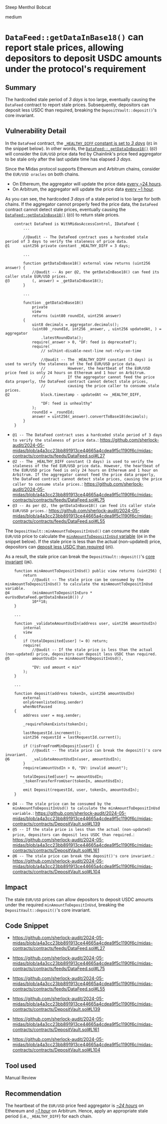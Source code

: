 Steep Menthol Bobcat

medium

# `DataFeed::getDataInBase18()` can report stale prices, allowing depositors to deposit USDC amounts under the protocol's requirement

## Summary

The hardcoded stale period of *3 days* is too large, eventually causing the `DataFeed` contract to report stale prices. Subsequently, depositors can deposit less USDC than required, breaking the `DepositVault::deposit()`'s core invariant.

## Vulnerability Detail

In the `DataFeed` contract, the [`_HEALTHY_DIFF` constant is set to *3 days*](https://github.com/sherlock-audit/2024-05-midas/blob/a4a3cc23bb891913ce44665a4cdea9f5c1190f6c/midas-contracts/contracts/feeds/DataFeed.sol#L27) (`@1` in the snippet below). In other words, the [`DataFeed::_getDataInBase18()`](https://github.com/sherlock-audit/2024-05-midas/blob/a4a3cc23bb891913ce44665a4cdea9f5c1190f6c/midas-contracts/contracts/feeds/DataFeed.sol#L75) (`@2`) will consider the `EUR/USD` price data fed by Chainlink's price feed aggregator to be stale only after the last update time has elapsed *3 days*.

Since the Midas protocol supports Ethereum and Arbitrum chains, consider the `EUR/USD oracles` on both chains.
- On Ethereum, the aggregator will update the price data [every ~24 hours](https://data.chain.link/feeds/ethereum/mainnet/eur-usd).
- On Arbitrum, the aggregator will update the price data [every ~1 hour](https://data.chain.link/feeds/arbitrum/mainnet/eur-usd).

As you can see, the hardcoded *3 days* of a stale period is too large for both chains. If the aggregator cannot properly feed the price data, the `DataFeed` contract cannot detect stale prices, eventually causing the [`DataFeed::getDataInBase18()`](https://github.com/sherlock-audit/2024-05-midas/blob/a4a3cc23bb891913ce44665a4cdea9f5c1190f6c/midas-contracts/contracts/feeds/DataFeed.sol#L55)  (`@3`) to return stale prices.

```solidity
    contract DataFeed is WithMidasAccessControl, IDataFeed {
        ...

        //@audit -- The DataFeed contract uses a hardcoded stale period of 3 days to verify the staleness of price data.
@1      uint256 private constant _HEALTHY_DIFF = 3 days;

        ...

        function getDataInBase18() external view returns (uint256 answer) {
            //@audit -- As per @2, the getDataInBase18() can feed its caller stale EUR/USD prices.
@3          (, answer) = _getDataInBase18();
        }

        ...

        function _getDataInBase18()
            private
            view
            returns (uint80 roundId, uint256 answer)
        {
            uint8 decimals = aggregator.decimals();
            (uint80 _roundId, int256 _answer, , uint256 updatedAt, ) = aggregator
                .latestRoundData();
            require(_answer > 0, "DF: feed is deprecated");
            require(
                // solhint-disable-next-line not-rely-on-time

                //@audit -- The _HEALTHY_DIFF constant (3 days) is used to verify the staleness of the fed EUR/USD price data.
                //          However, the heartbeat of the EUR/USD price feed is only 24 hours on Ethereum and 1 hour on Arbitrum. 
                //          If the aggregator cannot feed the price data properly, the DataFeed contract cannot detect stale prices, 
                //          causing the price caller to consume stale prices.
@2              block.timestamp - updatedAt <= _HEALTHY_DIFF,

                "DF: feed is unhealthy"
            );
            roundId = _roundId;
            answer = uint256(_answer).convertToBase18(decimals);
        }
    }
```
- `@1 -- The DataFeed contract uses a hardcoded stale period of 3 days to verify the staleness of price data.`: https://github.com/sherlock-audit/2024-05-midas/blob/a4a3cc23bb891913ce44665a4cdea9f5c1190f6c/midas-contracts/contracts/feeds/DataFeed.sol#L27
- `@2 -- The _HEALTHY_DIFF constant (3 days) is used to verify the staleness of the fed EUR/USD price data. However, the heartbeat of the EUR/USD price feed is only 24 hours on Ethereum and 1 hour on Arbitrum. If the aggregator cannot feed the price data properly, the DataFeed contract cannot detect stale prices, causing the price caller to consume stale prices.`: https://github.com/sherlock-audit/2024-05-midas/blob/a4a3cc23bb891913ce44665a4cdea9f5c1190f6c/midas-contracts/contracts/feeds/DataFeed.sol#L75
- `@3 -- As per @2, the getDataInBase18() can feed its caller stale EUR/USD prices.`: https://github.com/sherlock-audit/2024-05-midas/blob/a4a3cc23bb891913ce44665a4cdea9f5c1190f6c/midas-contracts/contracts/feeds/DataFeed.sol#L55

The `DepositVault::minAmountToDepositInUsd()` can consume the stale `EUR/USD` price to calculate the [`minAmountToDepositInUsd` variable](https://github.com/sherlock-audit/2024-05-midas/blob/a4a3cc23bb891913ce44665a4cdea9f5c1190f6c/midas-contracts/contracts/DepositVault.sol#L139) (`@4` in the snippet below). If the stale price is less than the actual (non-updated) price, depositors can [deposit less USDC than required](https://github.com/sherlock-audit/2024-05-midas/blob/a4a3cc23bb891913ce44665a4cdea9f5c1190f6c/midas-contracts/contracts/DepositVault.sol#L161) (`@5`).

As a result, the stale price can break the `DepositVault::deposit()`'s [core invariant](https://github.com/sherlock-audit/2024-05-midas/blob/a4a3cc23bb891913ce44665a4cdea9f5c1190f6c/midas-contracts/contracts/DepositVault.sol#L104) (`@6`).

```solidity
    function minAmountToDepositInUsd() public view returns (uint256) {
        return
            //@audit -- The stale price can be consumed by the minAmountToDepositInUsd() to calculate the minAmountToDepositInUsd variable.
@4          (minAmountToDepositInEuro * eurUsdDataFeed.getDataInBase18()) /
            10**18;
    }

    ...

    function _validateAmountUsdIn(address user, uint256 amountUsdIn)
        internal
        view
    {
        if (totalDeposited[user] != 0) return;
        require(
            //@audit -- If the stale price is less than the actual (non-updated) price, depositors can deposit less USDC than required.
@5          amountUsdIn >= minAmountToDepositInUsd(),

            "DV: usd amount < min"
        );
    }

    ...

    function deposit(address tokenIn, uint256 amountUsdIn)
        external
        onlyGreenlisted(msg.sender)
        whenNotPaused
    {
        address user = msg.sender;

        _requireTokenExists(tokenIn);

        lastRequestId.increment();
        uint256 requestId = lastRequestId.current();

        if (!isFreeFromMinDeposit[user]) {
            //@audit -- The stale price can break the deposit()'s core invariant.
@6          _validateAmountUsdIn(user, amountUsdIn);
        }
        require(amountUsdIn > 0, "DV: invalid amount");

        totalDeposited[user] += amountUsdIn;
        _tokenTransferFromUser(tokenIn, amountUsdIn);

        emit Deposit(requestId, user, tokenIn, amountUsdIn);
    }
```
- `@4 -- The stale price can be consumed by the minAmountToDepositInUsd() to calculate the minAmountToDepositInUsd variable.`: https://github.com/sherlock-audit/2024-05-midas/blob/a4a3cc23bb891913ce44665a4cdea9f5c1190f6c/midas-contracts/contracts/DepositVault.sol#L139
- `@5 -- If the stale price is less than the actual (non-updated) price, depositors can deposit less USDC than required.`: https://github.com/sherlock-audit/2024-05-midas/blob/a4a3cc23bb891913ce44665a4cdea9f5c1190f6c/midas-contracts/contracts/DepositVault.sol#L161
- `@6 -- The stale price can break the deposit()'s core invariant.`: https://github.com/sherlock-audit/2024-05-midas/blob/a4a3cc23bb891913ce44665a4cdea9f5c1190f6c/midas-contracts/contracts/DepositVault.sol#L104

## Impact

The stale `EUR/USD` prices can allow depositors to deposit USDC amounts under the required `minAmountToDepositInUsd`, breaking the `DepositVault::deposit()`'s core invariant.

## Code Snippet

- https://github.com/sherlock-audit/2024-05-midas/blob/a4a3cc23bb891913ce44665a4cdea9f5c1190f6c/midas-contracts/contracts/feeds/DataFeed.sol#L27

- https://github.com/sherlock-audit/2024-05-midas/blob/a4a3cc23bb891913ce44665a4cdea9f5c1190f6c/midas-contracts/contracts/feeds/DataFeed.sol#L75

- https://github.com/sherlock-audit/2024-05-midas/blob/a4a3cc23bb891913ce44665a4cdea9f5c1190f6c/midas-contracts/contracts/feeds/DataFeed.sol#L55

- https://github.com/sherlock-audit/2024-05-midas/blob/a4a3cc23bb891913ce44665a4cdea9f5c1190f6c/midas-contracts/contracts/DepositVault.sol#L139

- https://github.com/sherlock-audit/2024-05-midas/blob/a4a3cc23bb891913ce44665a4cdea9f5c1190f6c/midas-contracts/contracts/DepositVault.sol#L161

- https://github.com/sherlock-audit/2024-05-midas/blob/a4a3cc23bb891913ce44665a4cdea9f5c1190f6c/midas-contracts/contracts/DepositVault.sol#L104

## Tool used

Manual Review

## Recommendation

The heartbeat of the `EUR/USD` price feed aggregator is  [*~24 hours*](https://data.chain.link/feeds/ethereum/mainnet/eur-usd) on Ethereum and [*~1 hour*](https://data.chain.link/feeds/arbitrum/mainnet/eur-usd) on Arbitrum. Hence, apply an appropriate stale period (i.e., `_HEALTHY_DIFF`) for each chain.